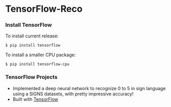 # TensorFlow-Reco

### Install TensorFlow
To install current release:
```
$ pip install tensorflow
```
To install a smaller CPU package:
```
$ pip install tensorflow-cpu
```

### TensorFlow Projects
- Implemented a deep neural network to recognize 0 to 5 in sign language using a SIGNS datasets, with pretty impressive accuracy!
- Built with [TensorFlow](https://github.com/tensorflow)
